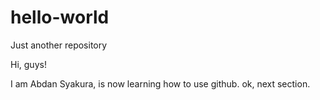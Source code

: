 # hello-world
Just another repository

Hi, guys!

I am Abdan Syakura, is now learning how to use github. ok, next section.
